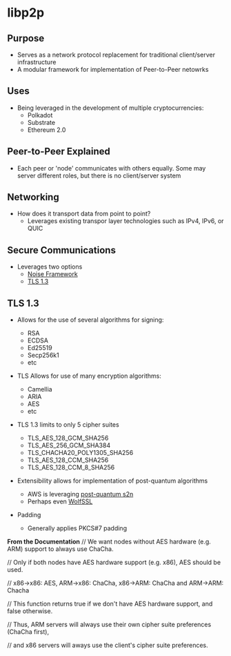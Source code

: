 # libp2p

## Purpose
- Serves as a network protocol replacement for traditional client/server infrastructure
- A modular framework for implementation of Peer-to-Peer netowrks

## Uses
- Being leveraged in the development of multiple cryptocurrencies:
  - Polkadot
  - Substrate
  - Ethereum 2.0

## Peer-to-Peer Explained
- Each peer or 'node' communicates with others equally. Some may server different roles, but there is no client/server system

## Networking
- How does it transport data from point to point?
  - Leverages existing transpor layer technologies such as IPv4, IPv6, or QUIC

## Secure Communications
- Leverages two options
  - [Noise Framework](https://github.com/libp2p/specs/tree/master/noise)
  - [TLS 1.3](https://github.com/libp2p/specs/blob/master/tls/tls.md)

## TLS 1.3
- Allows for the use of several algorithms for signing:
  - RSA
  - ECDSA
  - Ed25519
  - Secp256k1
  - etc
- TLS Allows for use of many encryption algorithms:
  - Camellia
  - ARIA
  - AES
  - etc
- TLS 1.3 limits to only 5 cipher suites 
  - TLS_AES_128_GCM_SHA256
  - TLS_AES_256_GCM_SHA384
  - TLS_CHACHA20_POLY1305_SHA256
  - TLS_AES_128_CCM_SHA256
  - TLS_AES_128_CCM_8_SHA256
- Extensibility allows for implementation of post-quantum algorithms
  - AWS is leveraging [post-quantum s2n](https://github.com/aws/s2n-tls/tree/main/pq-crypto) 
  - Perhaps even [WolfSSL](https://www.wolfssl.com/hybrid-post-quantum-groups-tls-1-3/)

- Padding
  - Generally applies PKCS#7 padding   

**From the Documentation**
// We want nodes without AES hardware (e.g. ARM) support to always use ChaCha.

// Only if both nodes have AES hardware support (e.g. x86), AES should be used.

// x86->x86: AES, ARM->x86: ChaCha, x86->ARM: ChaCha and ARM->ARM: Chacha

// This function returns true if we don't have AES hardware support, and false otherwise.

// Thus, ARM servers will always use their own cipher suite preferences (ChaCha first),

// and x86 servers will aways use the client's cipher suite preferences.



